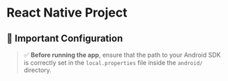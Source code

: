 # React Native Project

## 📍 Important Configuration

> ✅ **Before running the app**, ensure that the path to your Android SDK is correctly set in the `local.properties` file inside the `android/` directory.

